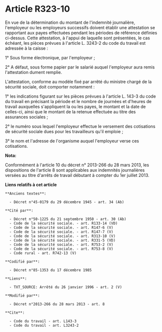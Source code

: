 # Article R323-10

En vue de la détermination du montant de l'indemnité journalière, l'employeur ou les employeurs successifs doivent établir
une attestation se rapportant aux payes effectuées pendant les périodes de référence définies ci-dessus. Cette attestation, à
l'appui de laquelle sont présentées, le cas échéant, les pièces prévues à l'article L. 3243-2 du code du travail est adressée
à la caisse : 

1° Sous forme électronique, par l'employeur ; 

2° A défaut, sous forme papier par le salarié auquel l'employeur aura remis l'attestation dument remplie. 

L'attestation, conforme au modèle fixé par arrêté du ministre chargé de la sécurité sociale, doit comporter notamment : 

1° les indications figurant sur les pièces prévues à l'article L. 143-3 du code du travail en précisant la période et le
nombre de journées et d'heures de travail auxquelles s'appliquent la ou les payes, le montant et la date de celles-ci, ainsi
que le montant de la retenue effectuée au titre des assurances sociales ;

2° le numéro sous lequel l'employeur effectue le versement des cotisations de sécurité sociale dues pour les travailleurs
qu'il emploie ;

3° le nom et l'adresse de l'organisme auquel l'employeur verse ces cotisations.

**Nota:**

Conformément à l'article 10 du décret n° 2013-266 du 28 mars 2013, les dispositions de l'article 8 sont applicables aux
indemnités journalières versées au titre d'arrêts de travail débutant à compter du 1er juillet 2013.

**Liens relatifs à cet article**

	**Anciens textes**:

	  - Décret n°45-0179 du 29 décembre 1945 - art. 34 (Ab)

	**Cité par**:

	  - Décret n°50-1225 du 21 septembre 1950 - art. 30 (Ab)
	  - Code de la sécurité sociale. - art. R133-14 (VD)
	  - Code de la sécurité sociale. - art. R147-6 (V)
	  - Code de la sécurité sociale. - art. R147-7 (V)
	  - Code de la sécurité sociale. - art. R313-10 (V)
	  - Code de la sécurité sociale. - art. R331-5 (VD)
	  - Code de la sécurité sociale. - art. R753-2 (V)
	  - Code de la sécurité sociale. - art. R753-8 (V)
	  - Code rural - art. R742-13 (V)

	**Codifié par**:

	  - Décret n°85-1353 du 17 décembre 1985

	**Liens**:

	  - TXT_SOURCE: Arrêté du 26 janvier 1996 - art. 2 (V)

	**Modifié par**:

	  - Décret n°2013-266 du 28 mars 2013 - art. 8

	**Cite**:

	  - Code du travail - art. L143-3
	  - Code du travail - art. L3243-2
